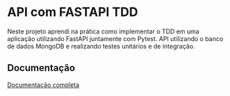 
# API com FASTAPI TDD

Neste projeto aprendi na prática como implementar o TDD em uma aplicação utilizando FastAPI juntamente com Pytest. API utilizando o banco de dados MongoDB e realizando testes unitários e de integração.

## Documentação

[Documentação completa](https://github.com/digitalinnovationone/store_api/blob/main/README.md)
